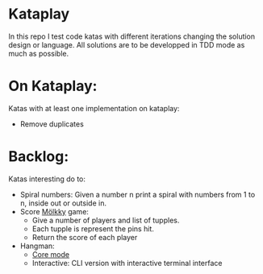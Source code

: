 # Kataplay
In this repo I test code katas with different iterations changing the 
solution design or language.
All solutions are to be developped in TDD mode as much as possible.

# On Kataplay:
Katas with at least one implementation on kataplay:
- Remove duplicates

# Backlog:
Katas interesting do to:
- Spiral numbers: Given a number n print a spiral with numbers from 1 to n, inside out or outside in.
- Score [Mölkky](https://en.wikipedia.org/wiki/M%C3%B6lkky) game:
  - Give a number of players and list of tupples.
  - Each tupple is represent the pins hit.
  - Return the score of each player
- Hangman:
  - [Core mode](https://www.codewars.com/kata/hangman-game)
  - Interactive: CLI version with interactive terminal interface
